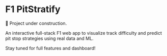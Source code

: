 # F1 PitStratify

🚧 Project under construction.

An interactive full-stack F1 web app to visualize track difficulty and predict pit stop strategies using real data and ML.

Stay tuned for full features and dashboard!
